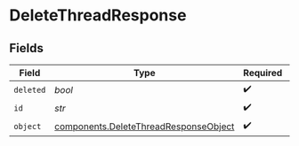 # DeleteThreadResponse


## Fields

| Field                                                                                          | Type                                                                                           | Required                                                                                       | Description                                                                                    |
| ---------------------------------------------------------------------------------------------- | ---------------------------------------------------------------------------------------------- | ---------------------------------------------------------------------------------------------- | ---------------------------------------------------------------------------------------------- |
| `deleted`                                                                                      | *bool*                                                                                         | :heavy_check_mark:                                                                             | N/A                                                                                            |
| `id`                                                                                           | *str*                                                                                          | :heavy_check_mark:                                                                             | N/A                                                                                            |
| `object`                                                                                       | [components.DeleteThreadResponseObject](../../models/components/deletethreadresponseobject.md) | :heavy_check_mark:                                                                             | N/A                                                                                            |